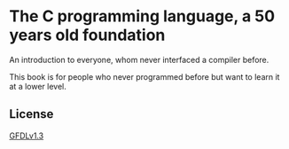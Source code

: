 # The C programming language, a 50 years old foundation

An introduction to everyone, whom never interfaced a compiler before.

This book is for people who never programmed before but want to learn it at a
lower level.

## License

[GFDLv1.3](https://www.gnu.org/licenses/fdl-1.3.html)

